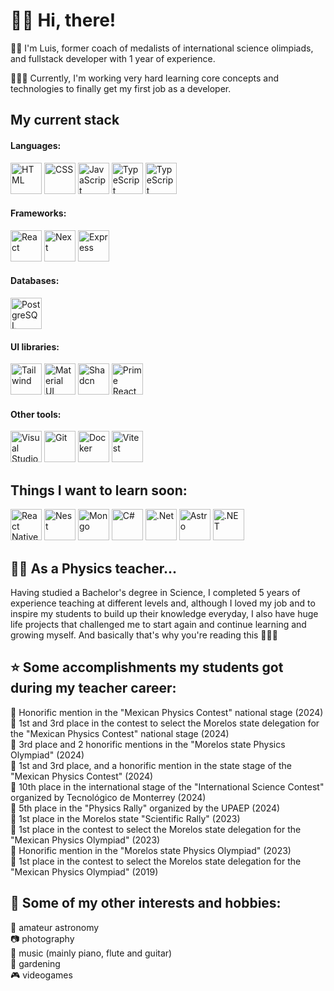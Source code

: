 # 👋🏻 Hi, there!

🧑🏻 I'm Luis, former coach of medalists of international science olimpiads, and fullstack developer with 1 year of experience.

🧑🏻‍💻 Currently, I'm working very hard learning core concepts and technologies to finally get my first job as a developer.

## My current stack
#### Languages:
<img src="https://cdn.jsdelivr.net/gh/devicons/devicon@latest/icons/html5/html5-original.svg"
  width="50rem"
  title= "HTML">
<img src="https://cdn.jsdelivr.net/gh/devicons/devicon@latest/icons/css3/css3-original.svg"
  width="50rem"
  title= "CSS">
<img src="https://cdn.jsdelivr.net/gh/devicons/devicon@latest/icons/javascript/javascript-original.svg"
  width="50rem"
  title= "JavaScript">
<img src="https://cdn.jsdelivr.net/gh/devicons/devicon@latest/icons/typescript/typescript-original.svg"
  width="50rem"
  title= "TypeScript">
<img src="https://cdn.jsdelivr.net/gh/devicons/devicon@latest/icons/python/python-original.svg"
  width="50rem"
  title= "TypeScript">

#### Frameworks:
<img src="https://cdn.jsdelivr.net/gh/devicons/devicon@latest/icons/react/react-original.svg"
  width="50rem"
  title= "React">
<img src="https://cdn.jsdelivr.net/gh/devicons/devicon@latest/icons/nextjs/nextjs-original.svg"
  width="50rem"
  title= "Next">
<img src="https://cdn.jsdelivr.net/gh/devicons/devicon@latest/icons/express/express-original.svg"
  width="50rem"
  title= "Express">

#### Databases:
<img src="https://cdn.jsdelivr.net/gh/devicons/devicon@latest/icons/postgresql/postgresql-original.svg"
  width="50rem"
  title= "PostgreSQL">
  
#### UI libraries:
<img src="https://cdn.jsdelivr.net/gh/devicons/devicon@latest/icons/tailwindcss/tailwindcss-original.svg"
  width="50rem"
  title= "Tailwind">
<img src="https://cdn.jsdelivr.net/gh/devicons/devicon@latest/icons/materialui/materialui-original.svg"
  width="50rem"
  title= "Material UI">
<img src="https://bestofjs.org/logos/shadcnui.svg"
  width="50rem"
  title= "Shadcn">
<img src="https://cdn.worldvectorlogo.com/logos/primereact-1.svg"
  width="50rem"
  title= "Prime React">

#### Other tools:
<img src="https://cdn.jsdelivr.net/gh/devicons/devicon@latest/icons/vscode/vscode-original.svg"
  width="50rem"
  title= "Visual Studio Code">
<img src="https://cdn.jsdelivr.net/gh/devicons/devicon@latest/icons/git/git-original.svg"
  width="50rem"
  title= "Git">
<img src="https://cdn.jsdelivr.net/gh/devicons/devicon@latest/icons/docker/docker-original.svg"
  width="50rem"
  title= "Docker">
<img src="https://cdn.jsdelivr.net/gh/devicons/devicon@latest/icons/vitest/vitest-original.svg"
  width="50rem"
  title= "Vitest">

## Things I want to learn soon:
<img src="https://reactnative.dev/img/header_logo.svg"
  width="50rem"
  title= "React Native">
<img src="https://cdn.jsdelivr.net/gh/devicons/devicon@latest/icons/nestjs/nestjs-original.svg"
  width="50rem"
  title= "Nest">
<img src="https://cdn.jsdelivr.net/gh/devicons/devicon@latest/icons/mongodb/mongodb-original.svg"
  width="50rem"
  title= "Mongo">
<img src="https://cdn.jsdelivr.net/gh/devicons/devicon@latest/icons/csharp/csharp-original.svg"
  width="50rem"
  title= "C#">
<img src="https://cdn.jsdelivr.net/gh/devicons/devicon@latest/icons/dot-net/dot-net-original.svg"
  width="50rem"
  title= ".Net">
<img src="https://cdn.jsdelivr.net/gh/devicons/devicon@latest/icons/astro/astro-original.svg"
  width="50rem"
  title= "Astro">
<img src="https://cdn.jsdelivr.net/gh/devicons/devicon@latest/icons/rust/rust-original.svg"
  width="50rem"
  title= ".NET">

## 👩‍🏫 As a Physics teacher...
Having studied a Bachelor's degree in Science, I completed 5 years of experience teaching at different levels and, although I loved my job and to inspire my students to build up their knowledge everyday, I also have huge life projects that challenged me to start again and continue learning and growing myself. And basically that's why you're reading this 🙂💁‍♀️

## ⭐ Some accomplishments my students got during my teacher career:
🏅 Honorific mention in the "Mexican Physics Contest" national stage (2024)<br>
🥇 1st and 3rd place in the contest to select the Morelos state delegation for the "Mexican Physics Contest" national stage (2024)<br>
🥉 3rd place and 2 honorific mentions in the "Morelos state Physics Olympiad" (2024)<br>
🥇 1st and 3rd place, and a honorific mention in the state stage of the "Mexican Physics Contest" (2024)<br>
🏅 10th place in the international stage of the "International Science Contest" organized by Tecnológico de Monterrey (2024)<br>
🏅 5th place in the "Physics Rally" organized by the UPAEP (2024)<br>
🥇 1st place in the Morelos state "Scientific Rally" (2023)<br>
🥇 1st place in the contest to select the Morelos state delegation for the "Mexican Physics Olympiad" (2023)<br>
🏅 Honorific mention in the "Morelos state Physics Olympiad" (2023)<br>
🥇 1st place in the contest to select the Morelos state delegation for the "Mexican Physics Olympiad" (2019)<br>

## 👀 Some of my other interests and hobbies:
🔭 amateur astronomy<br>
📷 photography<br>
🎵 music (mainly piano, flute and guitar)<br>
🌱 gardening<br>
🎮 videogames<br>
